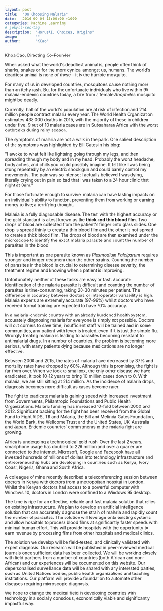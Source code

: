 ```yaml
---
layout: post
title:  "On Choosing Malaria"
date:   2016-09-04 15:00:00 +1000
categories: Machine Learning
# jekyll-seo-tag
description:  "HorusAI, Choices, Origins"
image:        ""
author:       "KCao"
---
```


Khoa Cao, Directing Co-Founder

When asked what the world's deadliest animal is, people often think of sharks, snakes or for the more cynical amongst us, humans. The world's deadliest animal is none of these - it is the humble mosquito.

For many of us in developed countries, mosquitoes cause nothing more than an itchy rash. But for the unfortunate individuals who live within 95 malaria-endemic countries today, a bite from a female _Anopheles_ mosquito might be deadly.

Currently, half of the world's population are at risk of infection and 214 million people contract malaria every year. The World Health Organization estimates 438 000 deaths in 2015, with the majority of these in children under five. 9 out of 10 malaria cases are in Subsaharan Africa with the worst outbreaks during rainy season.

The symptoms of malaria are not a walk in the park. One salient description of the symptoms was highlighted by Bill Gates in his blog:

"I awoke to what felt like lightning going through my legs, and then spreading through my body and in my head. Probably the worst headache, body aches, and chills you could possibly imagine. It felt like I was being stung repeatedly by an electric shock gun and could barely control my movements. The pain was so intense; I actually believed I was dying, literally crying out in pain so bad that I was taken to a 24 hour clinic that night at 3am."

For those fortunate enough to survive, malaria can have lasting impacts on an individual's ability to function, preventing them from working or earning money to live; a terrifying thought.

Malaria is a fully diagnosable disease. The test with the highest accuracy or the gold standard is a test known as the **thick and thin blood film**. Two drops of blood are collected from the patient's finger onto glass slides. One drop is spread thinly to create a thin blood film and the other is not spread to create a thick blood film. The drops of blood are then examined under the microscope to identify the exact malaria parasite and count the number of parasites in the blood.

This is important as one parasite known as _Plasmodium Falciparum_ requires stronger and longer treatment than the other strains. Counting the number of parasites in the blood is crucial to determining disease severity, the treatment regime and knowing when a patient is improving.

Unfortunately, neither of these tasks are easy or fast. Accurate identification of the malaria parasite is difficult and counting the number of parasites is time-consuming, taking  20-30 minutes per patient. The difference in accuracy between doctors or interoperator variability is high. Malaria experts are extremely accurate (97-99%) whilst  doctors who have received formal training are expected to have 70% accuracy.

In a malaria-endemic country with an already burdened health system, accurately diagnosing malaria for everyone is simply not possible. Doctors will cut corners to save time, insufficient staff will be trained and in some communities, any patient with fever is treated, even if it is just the simple flu. Wrongly treating malaria is leading to parasites becoming resistant to antimalarial drugs. In a number of countries, the problem is becoming more serious, with many patients dying because medications are no longer effective.

Between 2000 and 2015, the rates of malaria have decreased by 37% and mortality rates have dropped by 60%. Although this is promising, the fight is far from over. When we look to smallpox, the only other disease we have eradicated, it took 10-12 years to bring 10 million cases down to 0. With malaria, we are still sitting at 214 million. As the incidence of malaria drops, diagnosis becomes more difficult as cases become rarer.

The fight to eradicate malaria is gaining speed with increased investment from Governments, Philantropic Foundations and Public Health Organizations. Malaria funding has increased 10-fold between 2000 and 2012. Significant backing for the fight has been received from the Global Fund to Fight AIDS, TB and Malaria, the Bill and Melinda Gates Foundation, the World Bank, the Wellcome Trust and the United States, UK, Australia and Japan. Endemic countries' commitments to the malaria fight are growing.

Africa is undergoing a technological gold rush. Over the last 2 years, smartphone usage has doubled to 226 million and over a quarter are connected to the internet. Microsoft, Google and Facebook have all invested hundreds of millions of dollars into technology infrastructure and entrepreneurship hubs are developing in countries such as Kenya, Ivory Coast, Nigeria, Ghana and South Africa.

A colleague of mine recently described a teleconferencing session between doctors in Kenya with doctors from a metropolitan hospital in London. Whilst the Kenyan doctors had access to a powerful computer with Windows 10, doctors in London were confined to a Windows 95 desktop.

The time is ripe for an effective, reliable and fast malaria solution that relies on existing infrastructure. We plan to develop an artificial intelligence solution that can accurately diagnose the strain of malaria and rapidly count the number of parasites. The solution will leverage onto existing systems and allow hospitals to process blood films at significantly faster speeds with minimal human effort. This will provide hospitals with the opportunity to earn revenue by processing films from other hospitals and medical clinics.

The solution we develop will be field-tested, and clinically validated with expert diagnosis. Our research will be published in peer-reviewed medical journals once sufficient data has been collected. We will be working closely with field partners from a number of countries (both African and non-African) and our experiences will be documented on this website. Our depersonalised surveillance data will be shared with any interested parties, such as United Nations bodies, public health organizations and teaching institutions. Our platform will provide a foundation to automate other diseases requiring microscopic diagnosis.

We hope to change the medical field in developing countries with technology in a socially conscious, economically viable and significantly impactful way.

